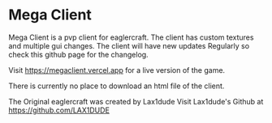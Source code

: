# Mega Client
Mega Client is a pvp client for eaglercraft.
The client has custom textures and multiple gui changes.
The client will have new updates Regularly so check this github page for the changelog.

Visit https://megaclient.vercel.app for a live version of the game.

There is currently no place to download an html file of the client.

The Original eaglercraft was created by Lax1dude
Visit Lax1dude's Github at https://github.com/LAX1DUDE
